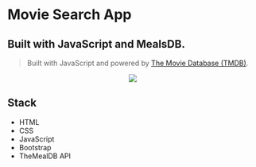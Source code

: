 # Movie Search App
## Built with JavaScript and MealsDB.


> Built with JavaScript and powered by [The Movie Database (TMDB)](https://developers.themoviedb.org/3).

<p  align="center">
<img  src="https://forthebadge.com/images/badges/made-with-javascript.svg"  />
</p>

  
 
  

## Stack

- HTML
- CSS
- JavaScript
- Bootstrap
- TheMealDB API

  


  
